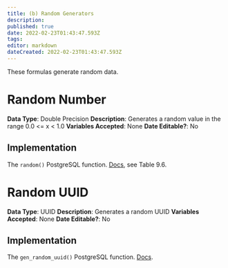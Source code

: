 ```yaml
---
title: (b) Random Generators
description: 
published: true
date: 2022-02-23T01:43:47.593Z
tags: 
editor: markdown
dateCreated: 2022-02-23T01:43:47.593Z
---
```


These formulas generate random data.

# Random Number

**Data Type**: Double Precision
**Description**: Generates a random value in the range 0.0 <= x < 1.0
**Variables Accepted**: None
**Date Editable?**: No

## Implementation
The `random()` PostgreSQL function. [Docs](https://www.postgresql.org/docs/current/functions-math.html), see Table 9.6.

# Random UUID

**Data Type**: UUID
**Description**: Generates a random UUID
**Variables Accepted**: None
**Date Editable?**: No

## Implementation
The `gen_random_uuid()` PostgreSQL function. [Docs](https://www.postgresql.org/docs/current/functions-uuid.html).